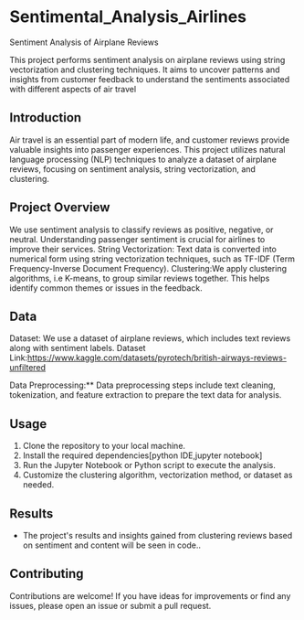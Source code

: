 # Sentimental_Analysis_Airlines
Sentiment Analysis of Airplane Reviews

This project performs sentiment analysis on airplane reviews using string vectorization and clustering techniques. It aims to uncover patterns and insights from customer feedback to understand the sentiments associated with different aspects of air travel

## Introduction

Air travel is an essential part of modern life, and customer reviews provide valuable insights into passenger experiences. This project utilizes natural language processing (NLP) techniques to analyze a dataset of airplane reviews, focusing on sentiment analysis, string vectorization, and clustering.

## Project Overview

 We use sentiment analysis to classify reviews as positive, negative, or neutral. Understanding passenger sentiment is crucial for airlines to improve their services.
String Vectorization: Text data is converted into numerical form using string vectorization techniques, such as TF-IDF (Term Frequency-Inverse Document Frequency).
Clustering:We apply clustering algorithms, i.e K-means, to group similar reviews together. This helps identify common themes or issues in the feedback.

## Data

Dataset: We use a dataset of airplane reviews, which includes text reviews along with sentiment labels.
Dataset Link:https://www.kaggle.com/datasets/pyrotech/british-airways-reviews-unfiltered

Data Preprocessing:** Data preprocessing steps include text cleaning, tokenization, and feature extraction to prepare the text data for analysis.

## Usage

1. Clone the repository to your local machine.
2. Install the required dependencies[python IDE,jupyter notebook]
3. Run the Jupyter Notebook or Python script to execute the analysis.
4. Customize the clustering algorithm, vectorization method, or dataset as needed.

## Results

- The project's results and insights gained from clustering reviews based on sentiment and content will be seen in code..

## Contributing

Contributions are welcome! If you have ideas for improvements or find any issues, please open an issue or submit a pull request.
